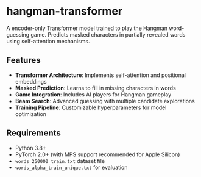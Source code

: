 # hangman-transformer

A encoder-only Transformer model trained to play the Hangman word-guessing game. Predicts masked characters in partially revealed words using self-attention mechanisms.


## Features
- **Transformer Architecture**: Implements self-attention and positional embeddings
- **Masked Prediction**: Learns to fill in missing characters in words
- **Game Integration**: Includes AI players for Hangman gameplay
- **Beam Search**: Advanced guessing with multiple candidate explorations
- **Training Pipeline**: Customizable hyperparameters for model optimization

## Requirements
- Python 3.8+
- PyTorch 2.0+ (with MPS support recommended for Apple Silicon)
- `words_250000_train.txt` dataset file
- `words_alpha_train_unique.txt` for evaluation

